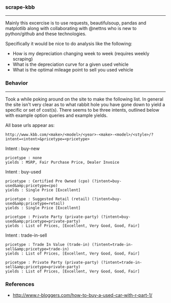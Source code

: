### scrape-kbb ###
-------------------------

Mainly this excercise is to use requests, beautifulsoup, pandas and matplotlib along with collaborating with @nettns who is new to python/github and these technologies.

Specifically it would be nice to do analysis like the following:
 * How is my depreciation changing week to week (requires weekly scraping)
 * What is the depreciation curve for a given used vehicle
 * What is the optimal mileage point to sell you used vehicle

### Behavior ###
-------------------------
Took a while poking around on the site to make the following list. In general the site isn't very clear as to what rabbit hole you have gone down to yield a specific or set of cost(s). There seems to be three intents, outlined below with example option queries and example yields.

All base urls appear as:

    http://www.kbb.com/<make>/<model>/<year>-<make>-<model>/<style>/?intent=<intent>&pricetype=<pricetype>

Intent : buy-new

	pricetype : none
	yields : MSRP, Fair Purchase Price, Dealer Invoice

Intent : buy-used

	pricetype : Certified Pre Owned (cpo) (?intent=buy-used&amp;pricetype=cpo)
	yields : Single Price [Excellent]
	
	pricetype : Suggested Retail (retail) (?intent=buy-used&amp;pricetype=retail)
	yields : Single Price [Excellent]
	
	pricetype : Private Party (private-party) (?intent=buy-used&amp;pricetype=private-party)
	yields : List of Prices, [Excellent, Very Good, Good, Fair] 

Intent : trade-in-sell

	pricetype : Trade In Value (trade-in) (?intent=trade-in-sell&amp;pricetype=trade-in)
	yields : List of Prices, [Excellent, Very Good, Good, Fair] 
	
	pricetype : Private Party (private-party) (?intent=trade-in-sell&amp;pricetype=private-party)
	yields : List of Prices, [Excellent, Very Good, Good, Fair] 

### References ###
* http://www.r-bloggers.com/how-to-buy-a-used-car-with-r-part-1/